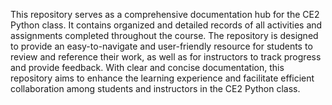 This repository serves as a comprehensive documentation hub for the CE2 Python class. It contains organized and detailed records of all activities and assignments completed throughout the course. The repository is designed to provide an easy-to-navigate and user-friendly resource for students to review and reference their work, as well as for instructors to track progress and provide feedback. With clear and concise documentation, this repository aims to enhance the learning experience and facilitate efficient collaboration among students and instructors in the CE2 Python class.
